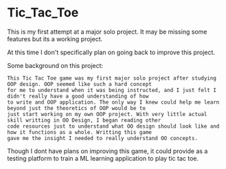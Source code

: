 # Tic_Tac_Toe
This is my first attempt at a major solo project. It may be missing some features but its a working project.

At this time I don't specifically plan on going back to improve this project.

Some background on this project:

    This Tic Tac Toe game was my first major solo project after studying OOP design. OOP seemed like such a hard concept
    for me to understand when it was being instructed, and I just felt I didn't really have a good understanding of how 
    to write and OOP application. The only way I knew could help me learn beyond just the theoretics of OOP would be to 
    just start working on my own OOP project. With very little actual skill writting in OO Design, I began reading other 
    code resources just to understand what OO design should look like and how it functions as a whole. Writting this game 
    gave me the insight I needed to really understand OO concepts.
    
Though I dont have plans on improving this game, it could provide as a testing platform to train a ML learning application to play tic tac toe.
